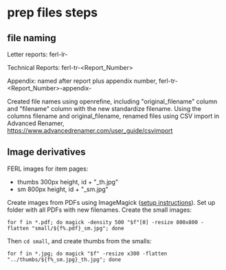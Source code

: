 # prep files steps

## file naming

Letter reports: ferl-lr-<Date>

Technical Reports: ferl-tr-<Report_Number>

Appendix: named after report plus appendix number, ferl-tr-<Report_Number>-appendix-<a>

Created file names using openrefine, including "original_filename" column and "filename" column with the new standardize filename. 
Using the columns filename and original_filename, renamed files using CSV import in Advanced Renamer, https://www.advancedrenamer.com/user_guide/csvimport

## Image derivatives

FERL images for item pages:
- thumbs 300px height, id + "_th.jpg"
- sm 800px height, id + "_sm.jpg" 

Create images from PDFs using ImageMagick ([setup instructions](https://evanwill.github.io/_drafts/notes/imagemagick.html)).
Set up folder with all PDFs with new filenames.
Create the small images:

`for f in *.pdf; do magick -density 500 "$f"[0] -resize 800x800 -flatten "small/${f%.pdf}_sm.jpg"; done`

Then `cd small`, and create thumbs from the smalls: 

`for f in *.jpg; do magick "$f" -resize x300 -flatten "../thumbs/${f%_sm.jpg}_th.jpg"; done`
